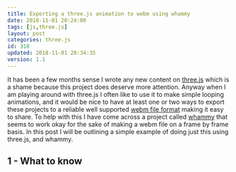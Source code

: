 ```yaml
---
title: Exporting a three.js animation to webm using whammy
date: 2018-11-01 20:24:00
tags: [js,three.js]
layout: post
categories: three.js
id: 318
updated: 2018-11-01 20:34:35
version: 1.1
---
```


It has been a few months sense I wrote any new content on [three.js](https://threejs.org/) which is a shame because this project does deserve more attention. Anyway when I am playing around with three.js I often like to use it to make simple looping animations, and it would be nice to have at least one or two ways to export these projects to a reliable well supported [webm file format](https://en.wikipedia.org/wiki/WebM) making it easy to share. To help with this I have come across a project called [whammy](https://github.com/antimatter15/whammy) that seems to work okay for the sake of making a webm file on a frame by frame basis. In this post I will be outlining a simple example of doing just this using three.js, and whammy.

<!-- more -->

## 1 - What to know
